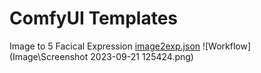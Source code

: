 # ComfyUI Templates


Image to 5 Facical Expression
[image2exp.json](https://github.com/heiume/ComfyUI-Templates/blob/main/image2exp.json)
![Workflow](Image\Screenshot 2023-09-21 125424.png)